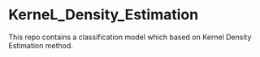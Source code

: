 # KerneL_Density_Estimation
This repo contains a classification model which based on Kernel Density Estimation method.
